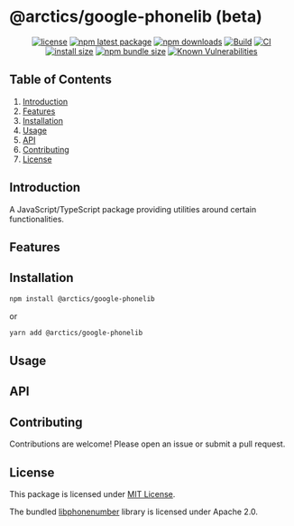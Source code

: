 # @arctics/google-phonelib (beta)

<div align="center">

[![license](https://img.shields.io/badge/license-MIT-blue.svg)](https://github.com/tyrog07/@arctics/google-phonelib/blob/HEAD/LICENSE)
[![npm latest package](https://img.shields.io/npm/v/@arctics/google-phonelib/latest.svg)](https://www.npmjs.com/package/@arctics/google-phonelib)
[![npm downloads](https://img.shields.io/npm/dm/@arctics/google-phonelib.svg)](https://www.npmjs.com/package/@arctics/google-phonelib)
[![Build](https://github.com/tyrog07/arctics-google-phonelib/actions/workflows/build.yml/badge.svg)](https://github.com/tyrog07/arctics-google-phonelib/actions/workflows/build.yml)
[![CI](https://github.com/tyrog07/arctics-google-phonelib/actions/workflows/CI.yml/badge.svg?branch=main)](https://github.com/tyrog07/arctics-google-phonelib/actions/workflows/CI.yml)
[![install size](https://img.shields.io/badge/dynamic/json?url=https://packagephobia.com/v2/api.json?p=@arctics/google-phonelib&query=$.install.pretty&label=install%20size&style=flat-square)](https://packagephobia.now.sh/result?p=@arctics/google-phonelib)
[![npm bundle size](https://img.shields.io/bundlephobia/minzip/@arctics/google-phonelib?style=flat-square)](https://bundlephobia.com/package/@arctics/google-phonelib@latest)
[![Known Vulnerabilities](https://snyk.io/test/npm/@arctics/google-phonelib/badge.svg)](https://snyk.io/test/npm/@arctics/google-phonelib)

</div>

## Table of Contents

1. [Introduction](#introduction)
2. [Features](#features)
3. [Installation](#installation)
4. [Usage](#usage)
5. [API](#api)
6. [Contributing](#contributing)
7. [License](#license)

## Introduction

A JavaScript/TypeScript package providing utilities around certain functionalities.

## Features

## Installation

```bash
npm install @arctics/google-phonelib
```

or

```bash
yarn add @arctics/google-phonelib
```

## Usage

## API

## Contributing

Contributions are welcome! Please open an issue or submit a pull request.

## License

This package is licensed under [MIT License](https://github.com/tyrog07/arctics-google-phonelib/blob/HEAD/LICENSE).

The bundled [libphonenumber](https://github.com/googlei18n/libphonenumber/blob/master/LICENSE) library is licensed under Apache 2.0.
